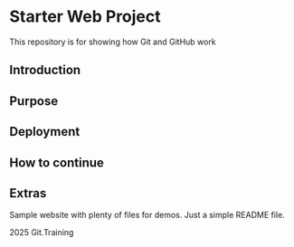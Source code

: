 # Starter Web Project

This repository is for showing how Git and GitHub work
## Introduction

## Purpose

## Deployment

## How to continue

## Extras

Sample website with plenty of files for demos.
Just a simple README file.

2025 Git.Training